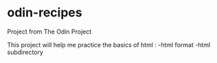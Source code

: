# odin-recipes
Project from The Odin Project

This project will help me practice the basics of html :
  -html format
  -html subdirectory 
